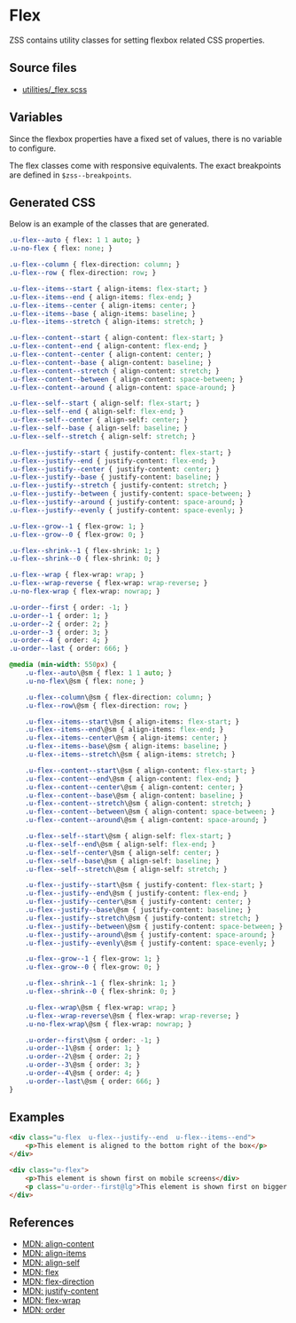 # Flex

ZSS contains utility classes for setting flexbox related CSS properties.

## Source files

- [utilities/_flex.scss](../../src/utilities/_flex.scss)

## Variables

Since the flexbox properties have a fixed set of values, there is no variable to configure.   

The flex classes come with responsive equivalents. The exact breakpoints are defined in `$zss--breakpoints`.

## Generated CSS

Below is an example of the classes that are generated.

```sass
.u-flex--auto { flex: 1 1 auto; }
.u-no-flex { flex: none; }

.u-flex--column { flex-direction: column; }
.u-flex--row { flex-direction: row; }

.u-flex--items--start { align-items: flex-start; }
.u-flex--items--end { align-items: flex-end; }
.u-flex--items--center { align-items: center; }
.u-flex--items--base { align-items: baseline; }
.u-flex--items--stretch { align-items: stretch; }

.u-flex--content--start { align-content: flex-start; }
.u-flex--content--end { align-content: flex-end; }
.u-flex--content--center { align-content: center; }
.u-flex--content--base { align-content: baseline; }
.u-flex--content--stretch { align-content: stretch; }
.u-flex--content--between { align-content: space-between; }
.u-flex--content--around { align-content: space-around; }

.u-flex--self--start { align-self: flex-start; }
.u-flex--self--end { align-self: flex-end; }
.u-flex--self--center { align-self: center; }
.u-flex--self--base { align-self: baseline; }
.u-flex--self--stretch { align-self: stretch; }

.u-flex--justify--start { justify-content: flex-start; }
.u-flex--justify--end { justify-content: flex-end; }
.u-flex--justify--center { justify-content: center; }
.u-flex--justify--base { justify-content: baseline; }
.u-flex--justify--stretch { justify-content: stretch; }
.u-flex--justify--between { justify-content: space-between; }
.u-flex--justify--around { justify-content: space-around; }
.u-flex--justify--evenly { justify-content: space-evenly; }

.u-flex--grow--1 { flex-grow: 1; }
.u-flex--grow--0 { flex-grow: 0; }

.u-flex--shrink--1 { flex-shrink: 1; }
.u-flex--shrink--0 { flex-shrink: 0; }

.u-flex--wrap { flex-wrap: wrap; }
.u-flex--wrap-reverse { flex-wrap: wrap-reverse; }
.u-no-flex-wrap { flex-wrap: nowrap; }

.u-order--first { order: -1; }
.u-order--1 { order: 1; }
.u-order--2 { order: 2; }
.u-order--3 { order: 3; }
.u-order--4 { order: 4; }
.u-order--last { order: 666; }

@media (min-width: 550px) {
    .u-flex--auto\@sm { flex: 1 1 auto; }
    .u-no-flex\@sm { flex: none; }

    .u-flex--column\@sm { flex-direction: column; }
    .u-flex--row\@sm { flex-direction: row; }

    .u-flex--items--start\@sm { align-items: flex-start; }
    .u-flex--items--end\@sm { align-items: flex-end; }
    .u-flex--items--center\@sm { align-items: center; }
    .u-flex--items--base\@sm { align-items: baseline; }
    .u-flex--items--stretch\@sm { align-items: stretch; }

    .u-flex--content--start\@sm { align-content: flex-start; }
    .u-flex--content--end\@sm { align-content: flex-end; }
    .u-flex--content--center\@sm { align-content: center; }
    .u-flex--content--base\@sm { align-content: baseline; }
    .u-flex--content--stretch\@sm { align-content: stretch; }
    .u-flex--content--between\@sm { align-content: space-between; }
    .u-flex--content--around\@sm { align-content: space-around; }

    .u-flex--self--start\@sm { align-self: flex-start; }
    .u-flex--self--end\@sm { align-self: flex-end; }
    .u-flex--self--center\@sm { align-self: center; }
    .u-flex--self--base\@sm { align-self: baseline; }
    .u-flex--self--stretch\@sm { align-self: stretch; }

    .u-flex--justify--start\@sm { justify-content: flex-start; }
    .u-flex--justify--end\@sm { justify-content: flex-end; }
    .u-flex--justify--center\@sm { justify-content: center; }
    .u-flex--justify--base\@sm { justify-content: baseline; }
    .u-flex--justify--stretch\@sm { justify-content: stretch; }
    .u-flex--justify--between\@sm { justify-content: space-between; }
    .u-flex--justify--around\@sm { justify-content: space-around; }
    .u-flex--justify--evenly\@sm { justify-content: space-evenly; }

    .u-flex--grow--1 { flex-grow: 1; }
    .u-flex--grow--0 { flex-grow: 0; }

    .u-flex--shrink--1 { flex-shrink: 1; }
    .u-flex--shrink--0 { flex-shrink: 0; }

    .u-flex--wrap\@sm { flex-wrap: wrap; }
    .u-flex--wrap-reverse\@sm { flex-wrap: wrap-reverse; }
    .u-no-flex-wrap\@sm { flex-wrap: nowrap; }

    .u-order--first\@sm { order: -1; }
    .u-order--1\@sm { order: 1; }
    .u-order--2\@sm { order: 2; }
    .u-order--3\@sm { order: 3; }
    .u-order--4\@sm { order: 4; }
    .u-order--last\@sm { order: 666; }
}
```

## Examples

```html
<div class="u-flex  u-flex--justify--end  u-flex--items--end">
    <p>This element is aligned to the bottom right of the box</p>
</div>
```

```html
<div class="u-flex">
    <p>This element is shown first on mobile screens</div>
    <p class="u-order--first@lg">This element is shown first on bigger screens</p> 
</div>
```

## References

- [MDN: align-content](https://developer.mozilla.org/en/docs/Web/CSS/align-content)
- [MDN: align-items](https://developer.mozilla.org/en/docs/Web/CSS/align-items)
- [MDN: align-self](https://developer.mozilla.org/en/docs/Web/CSS/align-self)
- [MDN: flex](https://developer.mozilla.org/en/docs/Web/CSS/flex)
- [MDN: flex-direction](https://developer.mozilla.org/en/docs/Web/CSS/flex-direction)
- [MDN: justify-content](https://developer.mozilla.org/en/docs/Web/CSS/justify-content)
- [MDN: flex-wrap](https://developer.mozilla.org/en/docs/Web/CSS/flex-wrap)
- [MDN: order](https://developer.mozilla.org/en/docs/Web/CSS/order)
